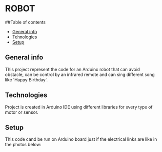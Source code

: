 # ROBOT

##Table of contents
* [General info](#general-info)
* [Tehnologies](#technologies)
* [Setup](#setup)

## General info
This project represent the code for an Arduino robot that can avoid obstacle, can be control by an
infrared remote and can sing different song like 'Happy Birthday'.

## Technologies
Project is created in Arduino IDE using different libraries for every type of motor or sensor.

## Setup
This code cand be run on Arduino board just if the electrical links are like in the photos below:



